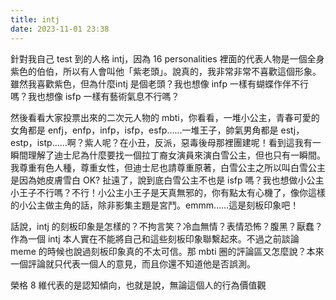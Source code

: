 ```yaml
---
title: intj
date: 2023-11-01 23:38
---
```

針對我自己 test 到的人格 intj，因為 16 personalities 裡面的代表人物是一個全身紫色的伯伯，所以有人會叫他「紫老頭」。說真的，我非常非常不喜歡這個形象。雖然我喜歡紫色，但為什麼intj 是個老頭？我也想像 infp 一樣有蝴蝶作伴不行嗎？我也想像 isfp 一樣有藝術氣息不行嗎？

然後看看大家投票出來的二次元人物的 mbti，你看看，一堆小公主，青春可愛的女角都是 enfj，enfp，infp，isfp，esfp……一堆王子，帥氣男角都是 estj，estp，istp……啊？紫人呢？在小丑，反派，惡毒後母那裡團建呢！看到這我有一瞬間理解了迪士尼為什麼要找一個拉丁裔女演員來演白雪公主，但也只有一瞬間。我尊重有色人種，尊重女性，但迪士尼也請尊重原著，白雪公主之所以叫白雪公主是因為她皮膚雪白 OK? 扯遠了，說到底白雪公主不也是 isfp 嗎？我也想做小公主小王子不行嗎？不行！小公主小王子是天真無邪的，你有點太有心機了，像你這樣的小公主做主角的話，除非影集主題是宮鬥。emmm……這是刻板印象吧！

話說，intj 的刻板印象是怎樣的？不拘言笑？冷血無情？表情恐怖？腹黑？厭蠢？作為一個 intj 本人實在不能將自己和這些刻板印象聯繫起來。不過之前談論 meme 的時候也說過刻板印象真的不太可信。那 mbti 圈的評論區又怎麼說？本來一個評論就只代表一個人的意見，而且你還不知道他是否誤測。

榮格 8 維代表的是認知傾向，也就是說，無論這個人的行為價值觀